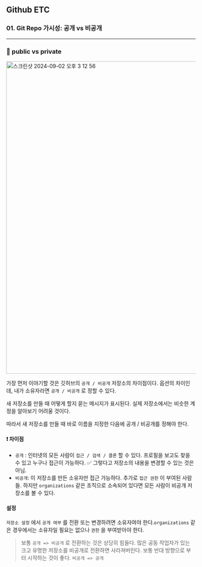 ## Github ETC

### 01. Git Repo 가시성: 공개 vs 비공개

---

### 📌 public vs private

<img width="828" alt="스크린샷 2024-09-02 오후 3 12 56" src="https://github.com/user-attachments/assets/d46fb7f0-bf1e-47c5-9a08-c70281770729">

가장 먼저 이야기할 것은 깃허브의 `공개 / 비공개` 저장소의 차이점이다. 옵션의 차이인데, 내가 소유자라면 `공개 / 비공개` 로 정할 수 있다.

새 저장소를 만들 때 어떻게 할지 묻는 메시지가 표시된다. 실제 저장소에서는 비슷한 계정을 알아보기 어려울 것이다.

따라서 새 저장소를 만들 때 바로 이름을 지정한 다음에 공개 / 비공개를 정해야 한다.

#### ❗️ 차이점

- `공개` : 인터넷의 모든 사람이 `접근 / 검색 / 클론` 할 수 있다. 프로필을 보고도 찾을 수 있고 누구나 접근이 가능하다. ✅ 그렇다고 저장소의 내용을 변경할 수 있는 것은 아님.
- `비공개`: 이 저장소를 만든 소유자만 접근 가능하다. 추가로 `접근 권한` 이 부여된 사람들. 하지만 `organizations` 같은 조직으로 소속되어 있다면 모든 사람이 비공개 저장소를 볼 수 있다.

#### 설정

`저장소 설정` 에서 `공개 여부` 를 전환 또는 변경하려면 소유자여야 한다.`organizations` 같은 경우에서는 소유자일 필요는 없으나 `권한` 을 부여받아야 한다.

> 보통 `공개 => 비공개` 로 전환하는 것은 상당히 힘들다. 많은 공동 작업자가 있는 크고 유명한 저장소를 비공개로 전환하면 사라져버린다. 보통 반대 방향으로 부터 시작하는 것이 좋다. `비공개 => 공개`
